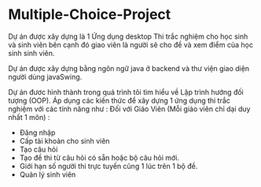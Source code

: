 # Multiple-Choice-Project

Dự án được xây dựng là 1 Ứng dụng desktop Thi trắc nghiệm cho học sinh và sinh viên bên cạnh đó giao viên là người sẽ cho đề và xem điểm của học sinh sinh viên.

Dự án được xây dựng bằng ngôn ngữ java ở backend và thư viện giao diện người dùng javaSwing.

Dự án đươc hình thành trong quá trình tôi tìm hiểu về Lập trình hướng đối tượng (OOP). Áp dụng các kiến thức để xây dựng 1 ứng dụng thi trắc nghiệm với các tính năng như :
  Đối với Giáo Viên (Mỗi giáo viên chỉ dại duy nhất 1 môn) :
  +  Đăng nhập
  +  Cấp tài khoản cho sinh viên
  +  Tạo câu hỏi
  +  Tạo đề thi từ câu hỏi có sẵn hoặc bộ câu hỏi mới.
  +  Giới hạn số người thi trực tuyến cũng 1 lúc trên 1 bộ đề.
  +  Quản lý sinh viên
